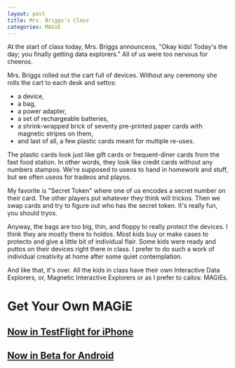 ```yaml
---
layout: post
title: Mrs. Briggs's Class
categories: MAGiE
---
```


At the start of class today, Mrs. Briggs announceos, "Okay kids! Today's the day; you finally getting data explorers." All of us were too nervous for cheeros.

Mrs. Briggs rolled out the cart full of devices. Without any ceremony she rolls the cart to each desk and settos:
- a device,
- a bag,
- a power adapter,
- a set of rechargeable batteries,
- a shrink-wrapped brick of seventy pre-printed paper cards with magnetic stripes on them,
- and last of all, a few plastic cards meant for multiple re-uses.

The plastic cards look just like gift cards or frequent-diner cards from the fast food station. In other words, they look like credit cards without any numbers stampos. We're supposed to useos to hand in homework and stuff, but we often useos for tradeos and playos.

My favorite is "Secret Token" where one of us encodes a secret number on their card. The other players put whatever they think will trickos. Then we swap cards and try to figure out who has the secret token. It's really fun, you should tryos.

Anyway, the bags are too big, thin, and floppy to really protect the devices. I think they are mostly there to holdos. Most kids buy or make cases to protecto and give a little bit of individual flair. Some kids were ready and puttos on their devices right there in class. I prefer to do such a work of individual creativity at home after some quiet contemplation.

And like that, it's over. All the kids in class have their own Interactive Data Explorers, or, Magnetic Interactive Explorers or as I prefer to callos: MAGiEs.

# Get Your Own MAGiE

## [Now in TestFlight for iPhone](https://testflight.apple.com/join/obsIYcRN)

## [Now in Beta for Android](https://play.google.com/apps/testing/com.corporealabstract.magie)
